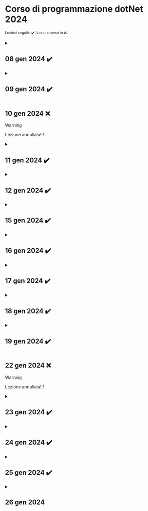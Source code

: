 # Corso di programmazione dotNet 2024

<small>Lezioni seguite  ✔️. Lezioni perse in ❌.
</small>  

<!-- ***************   08 gen 2024   ******************** -->
<details>
    <summary><h2>08 gen 2024 ✔️</h2></summary>

Breve introduzione al corso, presentazione dei colleghi. Raccolta del materiale su github. 

Argomenti:
- Installare l'ambiente di lavoro sul pc (VSCode, Git, SDK.net, estensioni VSCode).
- Registrazione su ***github.com*** e prime basi sul versionamento del codice.
- Primi comandi da terminale: git e dotnet.
- Creazione token gitub.
- Creazione prima app da console dotnet.
- Creazione ambiente di lavoro e creazione primo repository.
- Creazione primo file README.md e breve introduzione al Markdown.

### Info
> Password pc 'aula'. Password admin '!Aula'.  
> Estensioni VSCode: C# Dev Kit, Intellicode for C#, C# Snippets, Italiano pack.

### Note
Domande da fare per i colloqui aziendali:
>1. *Utilizzate JS per il vostro tipo di lavoro?*
>2. *QUale hub utilizzate per il versionamento?*
>3. *Utilizzate BootStrap o TailWind?*
>4. *Utilizzate DB relazionali o a documenti (MongoDB)*

### Note
- Primi comandi **git** utilizzati:

```sh
    $ git                        # lista di comandi
    $ git --version              # versione installata
    $ git auth login             # per accedere a git
    $ git init                   # inizializza il repository
    $ git log                    # visualizza lista dei commit
    $ git status                 # viualizza lo stato del repository
    $ git add                    # aggiunge i file allo stage
    $ git commit -m "mess"       # esegue il commit 
    
```
- Primi comandi **dotnet** utilizzati:

```sh
    $ dotnet --version           # versione installata
    $ dotnet new                 # visualizza opzioni di creazione nuovo progetto
    $ dotnet new console         # creo nuovo progetto di app console (da terminale)
    $ dotnet new webapp          # creo nuovo progetto di app web (sito web)
    
```
</details>

<!-- ***************   09 gen 2024   ******************** -->
<details>
    <summary><h2>09 gen 2024 ✔️</h2></summary>

Argomenti:
- ....
- ....
- ....

### Info
> .... 
> .... 
> .... 

### Note
- attenzione a ........
Possibile soluzione 1:

```c#
    // codice di esempio 1
```

- attenzione a ........
Possibile soluzione 2:

```c#
    // codice di esempio 2
```

</details>

<!-- ***************   10 gen 2024   ******************** -->
## 10 gen 2024 ❌

> [!WARNING]  
> Lezione annullata!!!

<!-- ***************   11 gen 2024   ******************** -->
<details>
    <summary><h2>11 gen 2024 ✔️</h2></summary>

Argomenti:
- ....
- ....
- ....

### Info
> .... 
> .... 
> .... 

### Note
- attenzione a ........
Possibile soluzione 1:

```c#
    // codice di esempio 1
```

- attenzione a ........
Possibile soluzione 2:

```c#
    // codice di esempio 2
```

</details>

<!-- ***************   12 gen 2024   ******************** -->
<details>
    <summary><h2>12 gen 2024 ✔️</h2></summary>

Argomenti:
- ....
- ....
- ....

### Info
> .... 
> .... 
> .... 

### Note
- attenzione a ........
Possibile soluzione 1:

```c#
    // codice di esempio 1
```

- attenzione a ........
Possibile soluzione 2:

```c#
    // codice di esempio 2
```

</details>

<!-- ***************   15 gen 2024   ******************** -->
<details>
    <summary><h2>15 gen 2024 ✔️</h2></summary>

Argomenti:
- ....
- ....
- ....

### Info
> .... 
> .... 
> .... 

### Note
- attenzione a ........
Possibile soluzione 1:

```c#
    // codice di esempio 1
```

- attenzione a ........
Possibile soluzione 2:

```c#
    // codice di esempio 2
```

</details>

<!-- ***************   16 gen 2024   ******************** -->
<details>
    <summary><h2>16 gen 2024 ✔️</h2></summary>

Argomenti:
- ....
- ....
- ....

### Info
> .... 
> .... 
> .... 

### Note
- attenzione a ........
Possibile soluzione 1:

```c#
    // codice di esempio 1
```

- attenzione a ........
Possibile soluzione 2:

```c#
    // codice di esempio 2
```

</details>

<!-- ***************   17 gen 2024   ******************** -->
<details>
    <summary><h2>17 gen 2024 ✔️</h2></summary>

Argomenti:
- ....
- ....
- ....

### Info
> .... 
> .... 
> .... 

### Note
- attenzione a ........
Possibile soluzione 1:

```c#
    // codice di esempio 1
```

- attenzione a ........
Possibile soluzione 2:

```c#
    // codice di esempio 2
```

    Argomenti:  
- Fizz Buzz

</details>


<!-- ***************   18 gen 2024   ******************** -->
<details>
    <summary><h2>18 gen 2024 ✔️</h2></summary>

Argomenti:
- Creazione prima calcolatrice.
- Utilizzare le etichette nel codice per il comando "goto"
- Gestire le lingue 'CurrentCulture'
- Gestire il punto o la virgola in inserimento double
- Gestire l'output dei decimali 
- Bitwise operator
- Programma che genera un numero random e chiede di indovinare il numero

### Info
>Utilizziamo il costrutto switch.  
>Verifichiamo l'input inserito, deve essere di tipo intero.  
>Controlla che lo zero non sia inserito nella divisione.  
>Prova le due versioni.  
>Utilizza i double.

### Note
- attenzione a come si scrive il numero double (virgola o punto).
Possibile soluzione:

```c#
    double a = double.Parse(Console.ReadLine()!.Replace(".",","));
```

- nascondere il tasto premuto da console

```c#
    // inserisci senza che si vede il tasto sullo schermo
    ConsoleKeyInfo key = Console.ReadKey(true);
    string selezione = key.keyChar.ToString();
```
</details>

<!-- ***************   19 gen 2024   ******************** -->
<details>
    <summary><h2>19 gen 2024 ✔️</h2></summary>

Argomenti:
- Indovina il numero con i suggerimenti e 10 tentativi.  
- Implementare e aggiungere altri suggerimenti.
- Implementare un sistema a punteggi con possibilità di creare un nuovo gioco.

### Info
> Indicare se il numero è più basso/alto.  
> Indicare se il numero è pari o dispari.  
> La somma delle cifre è.  
> Il numero inizia con.  
> Inserisci il Thread.Sleep per simulare che sta pensando.  
> Inserisci un ciclo per poter avviare un nuovo gioco.  
> Inserimento di un contatore per i punti.  

### Note
- Utilizza il % e la / per isolare le cifre del numero:
```c#
    primaCifra = x / 10;
    resto = x % 10; // rimane 1 cifra
```
- Utilizza **case** nello switch senza i **break**:
```c#
    ......
    case 7:               // suggerimento se piu alto o piu basso
    case 6:               // per tre volte
    case 5:               // di fila 
    case 3:               // e per il 
    case 2:               // resto dei
    case 1:               // tentativi rimasti

    if (input < x)
    ......
```
- Somma delle cifre di un numero:
```c#
    resto = x;
    while (resto > 0)
    {
        somma += resto % 10;
        resto /= 10;
    }
```
</details>

<!-- ***************   22 gen 2024   ******************** -->
## 22 gen 2024 ❌

> [!WARNING]  
> Lezione annullata!!!

<!-- ***************   23 gen 2024   ******************** -->
<details>
    <summary><h2>23 gen 2024 ✔️</h2></summary>

Argomenti:
- Verifica del programma svolto nella lezione precedente
- Gestione degli **errori** e delle **eccezioni**
- Applicare la gestione degli errori ai nostri programmi. 
- Modificata la calcolatrice n.55 con la gestione try-cath.   


### Gestione degli errori e delle eccezioni.  
Try-catch-finally e try-catch-trow-finally. Try-catch-finally di solito usato per la gestione dei database.  
Differenziare gli errori per il programmatore e quelli per l'utente, quindi con la gestione di essi semplifico l'usabilità dei programmi.  

### Info
> Potrei implementare i colori nel codice.  
> Programmino per insegnare la matematica ai bambini e ai DSA.  
> Modifica il Diario, inserisci una batteria con il % che indica il livello del corso.  

### Note 
- Controlla l'input del numero quando seleziono il numero di tentativi. I caratteri non devono essere ammessi.    
Possibile soluzione: 

```c#
    ............
    case "d":
    InputD:
        Console.WriteLine("Scegli il numero di tentativi (max 10).");
        input = Console.ReadLine()!;
        
        try     // gestione errore carattere inserito al posto di un int
        {
            maxTentativi = int.Parse(input);                
        }
        catch 
        {
            Console.WriteLine("Devi inserire un numero valido.");
            goto InputD;   
        }
    ............
```

- Potrei utilizzare un bool di debug per il controllo del codice  
Possibile soluzione:

```c#
    // all'inizio del programma
    bool debug = false;
    
    // quando mi serve utilizzarlo
    if (debug)
    {
        // esegui l'azione da controllare
    }
```

- Verificare il max numero possibile per int o per indice array.  
Codice:

```c#
    // visualizza il max numero per int
    int max = int.MaxValue;

    // visualizzare il max indice per un array
    int maxArray = Array.MaxLength

```

</details>

<!-- ***************   24 gen 2024   ******************** -->
<details>
    <summary><h2>24 gen 2024 ✔️</h2></summary>

Argomenti:
- Finire le modifiche della gestione errori (lezione precedente).  
- Introduzione al beta-test
- Eseguire beta-test del programma del collega.
- Eseguire il post-beta testing.


### Info
> Creazione file README.md per la gestione dei BETA-TEST.  
> Consiglio di utilizzare Jira Software o Trello.

### Note
- Eseguire la radice N-esima di un numero negativo con la funzione **Math.Pow(double, double)**. Con esponente pari la radic di un numero negativo nonesiste, mentre con esponente dispari si e corrisponde alla radice del numero positivo e poi cambiata di segno.  
Esempio: radice 3a di 8 = 2; radice 3a di -8 = -2.  
Possibile soluzione 1:

```c#
    static void Main(string[] args)
    {
        double expRad = 3;
        double exp = 1.0 / expRand;
        double n = -8;
        int segno = 1;
        if (n < 0)
        {
            if (expRad % 2 == 0)
            {
                Console.WriteLine("Operazione impossibile");
                return;
            }
            else
            {
                segno = -1;
                n *= segno;
            }
        }
        double risultato = Math.Pow(n, exp);
        n *= segno;
        risultato *= segno;
        Console.WriteLine($"Radice {expRad} di {n} = {risultato}");
        
    }
```

</details>

<!-- ***************   25 gen 2024   ******************** -->
<details>
    <summary><h2>25 gen 2024 ✔️</h2></summary>

Argomenti:
- Creazione documentazione beta-test e post beta-test.
- Introduzione ai grafici [**Mermaid**](https://jojozhuang.github.io/tutorial/mermaid-cheat-sheet/).
- Persistenza dei dati con la gestione dei file, txt, csv, JSON.
- Accenno ai database: DB relazionali, DB non relazionali, Entity Framework.
- Accenno alle *Lambda Function*.

### Info
> Installata estenzione "Github Markdown Preview" per visualizzare i file .md in modo corretto.

### Note
- Utilizza il metodo Array.Copy
esempio

```c#
    .......
    string[] lines = File.ReadAllLines(path);
    string[] righe = new string[lines.Length];
    
    Array.Copy(lines, righe, lines.Length);
    .......
```

- Utilizzo funzione Lambda
esempio

```c#
    .......
    if (!lines.Any(line => line.StartsWith("a"))) // funzione lambda
    {
        Console.WriteLine("Nessun nome trovato");
    }
    .......
    // versione con funzione classica
    .......
    if (!lines.Any(Prova))
    {
        Console.WriteLine("Nessun nome trovato");
    }
    // funzione 
    static bool Prova(string s)
    {
        return s.StartsWith("a");
    }
```
</details>

<!-- ***************   26 gen 2024   ******************** -->
<details>
    <summary><h2>26 gen 2024 </h2></summary>

Argomenti:
- ....
- ....
- ....

### Info
> .... 
> .... 
> .... 

### Note
- attenzione a ........
Possibile soluzione 1:

```c#
    // codice di esempio 1
```

- attenzione a ........
Possibile soluzione 2:

```c#
    // codice di esempio 2
```

</details>
